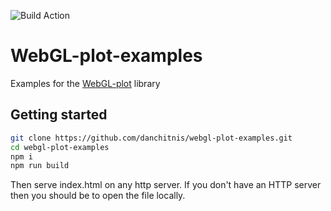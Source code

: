 ![Build Action](https://github.com/danchitnis/webgl-plot-examples/workflows/Build/badge.svg)

# WebGL-plot-examples

Examples for the [WebGL-plot](https://github.com/danchitnis/webgl-plot) library

## Getting started

```bash
git clone https://github.com/danchitnis/webgl-plot-examples.git
cd webgl-plot-examples
npm i
npm run build
```

Then serve index.html on any http server. If you don't have an HTTP server then you should be to open the file locally.
